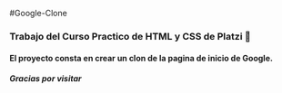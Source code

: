 #Google-Clone
### Trabajo del Curso Practico de HTML y CSS de Platzi 💚

#### El proyecto consta en crear un clon de la pagina de inicio de Google.

#### *Gracias por visitar*


